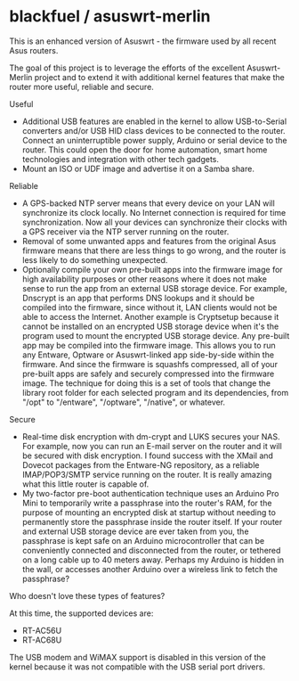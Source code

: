 blackfuel / asuswrt-merlin
==========================

This is an enhanced version of Asuswrt - the firmware used by all recent Asus routers.

The goal of this project is to leverage the efforts of the excellent Asuswrt-Merlin project and to extend it with additional kernel features that make the router more useful, reliable and secure.

Useful
- Additional USB features are enabled in the kernel to allow USB-to-Serial converters and/or USB HID class devices to be connected to the router.  Connect an uninterruptible power supply, Arduino or serial device to the router.  This could open the door for home automation, smart home technologies and integration with other tech gadgets.
- Mount an ISO or UDF image and advertise it on a Samba share.

Reliable
- A GPS-backed NTP server means that every device on your LAN will synchronize its clock locally.  No Internet connection is required for time synchronization.  Now all your devices can synchronize their clocks with a GPS receiver via the NTP server running on the router.
- Removal of some unwanted apps and features from the original Asus firmware means that there are less things to go wrong, and the router is less likely to do something unexpected.
- Optionally compile your own pre-built apps into the firmware image for high availability purposes or other reasons where it does not make sense to run the app from an external USB storage device.  For example, Dnscrypt is an app that performs DNS lookups and it should be compiled into the firmware, since without it, LAN clients would not be able to access the Internet.  Another example is Cryptsetup because it cannot be installed on an encrypted USB storage device when it's the program used to mount the encrypted USB storage device.  Any pre-built app may be compiled into the firmware image.  This allows you to run any Entware, Optware or Asuswrt-linked app side-by-side within the firmware. And since the firmware is squashfs compressed, all of your pre-built apps are safely and securely compressed into the firmware image.  The technique for doing this is a set of tools that change the library root folder for each selected program and its dependencies, from "/opt" to "/entware", "/optware", "/native", 
or whatever.

Secure
- Real-time disk encryption with dm-crypt and LUKS secures your NAS.  For example, now you can run an E-mail server on the router and it will be secured with disk encryption.  I found success with the XMail and Dovecot packages from the Entware-NG repository, as a reliable IMAP/POP3/SMTP service running on the router.  It is really amazing what this little router is capable of.
- My two-factor pre-boot authentication technique uses an Arduino Pro Mini to temporarily write a passphrase into the router's RAM, for the purpose of mounting an encrypted disk at startup without needing to permanently store the passphrase inside the router itself.  If your router and external USB storage device are ever taken from you, the passphrase is kept safe on an Arduino microcontroller that can be conveniently connected and disconnected from the router, or tethered on a long cable up to 40 meters away.  Perhaps my Arduino is hidden in the wall, or accesses another Arduino over a wireless link to fetch the passphrase?  

Who doesn't love these types of features?

At this time, the supported devices are:

- RT-AC56U
- RT-AC68U

The USB modem and WiMAX support is disabled in this version of the kernel because it was not compatible with the USB serial port drivers.

